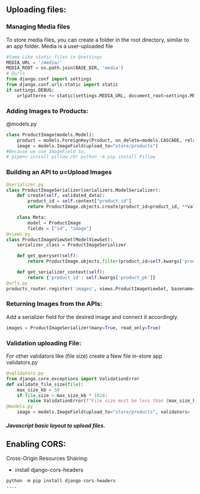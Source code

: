 ## Uploading files:
### Managing Media files
To store media files, you can create a folder in the root directory, similar to an app folder.
Media is a user-uploaded file
```python
#Same Like static files in @settings
MEDIA_URL = '/media/'
MEDIA_ROOT = os.path.join(BASE_DIR, 'media')
# @urls
from django.conf import settings
from django.conf.urls.static import static
if settings.DEBUG:
    urlpatterns += static(settings.MEDIA_URL, document_root=settings.MEDIA_ROOT)
```
### Adding Images to Products:
@models.py
```python
class ProductImage(models.Model):
    product = models.ForeignKey(Product, on_delete=models.CASCADE, related_name="images")
    image = models.ImageField(upload_to="store/products") 
#Because we use ImageField So,
# pipenv install pillow /Or python -m pip install Pillow
```
### Building an API to u=Upload Images
```python
@serializer.py
class ProductImageSerializer(serializers.ModelSerializer):
    def create(self, validated_data):
        product_id = self.context["product_id"]
        return ProductImage.objects.create(product_id=product_id, **validated_data)

    class Meta:
        model = ProductImage
        fields = ["id", "image"]
@views.py
class ProductImageViewSet(ModelViewSet):
    serializer_class = ProductImageSerializer

    def get_queryset(self):
        return ProductImage.objects.filter(product_id=self.kwargs['product_pk'])

    def get_serializer_context(self):
        return {'product_id': self.kwargs['product_pk']}
@urls.py 
products_router.register('images', views.ProductImageViewSet, basename='product-images')
```
### Returning Images from the APIs:
Add a serializer field for the desired image and connect it accordingly.
```python
images = ProductImageSerializer(many=True, read_only=True)
```
### Validation uploading File:
For other validators like (file size)
create a New file in-store app validators.py
```python
@validators.py
from django.core.exceptions import ValidationError
def validate_file_size(file):
    max_size_kb = 50
    if file.size > max_size_kb * 1024:
        raise ValidationError(f"File size must be less than {max_size_kb}KB")
@models.py
    image = models.ImageField(upload_to="store/products", validators= [validate_file_size])
```
##### Javascript basic layout to upload files.

## Enabling CORS:
Cross-Origin Resources Shairing:
- install django-cors-headers
```python
python -m pip install django-cors-headers
....
```











